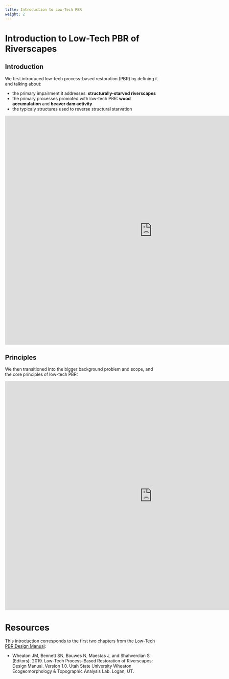 ```yaml
---
title: Introduction to Low-Tech PBR
weight: 2
---
```


# Introduction to Low-Tech PBR of Riverscapes

## Introduction
We first introduced low-tech process-based restoration (PBR) by defining it and talking about:
- the primary impairment it addresses: **structurally-starved riverscapes**
- the primary processes promoted with low-tech PBR: **wood accumulation** and **beaver dam activity**
- the typicaly structures used to reverse structural starvation


<div class="responsive-embed">
<iframe src="https://docs.google.com/presentation/d/e/2PACX-1vSjfm0WXXKCN_7cZKIjl6dAI2gvGhkUHBoNJ_kDYJdcYTsasrNHnTVt-qtXaJszShojnOUOm-ll-WnV/embed?start=false&loop=false&delayms=3000" frameborder="0" width="960" height="749" allowfullscreen="true" mozallowfullscreen="true" webkitallowfullscreen="true"></iframe>
</div>

## Principles

We then transitioned into the bigger background problem and scope, and the core principles of low-tech PBR:
<div class="responsive-embed">
<iframe src="https://docs.google.com/presentation/d/e/2PACX-1vSqwMg3Hma2l5vVxDOY5vF9GK_Mf-DEfOzpqF7QZ23DYNGmoZxhfM1dkrsBJ2vYI1Z_8o_pmE454bin/embed?start=false&loop=false&delayms=3000" frameborder="0" width="960" height="749" allowfullscreen="true" mozallowfullscreen="true" webkitallowfullscreen="true"></iframe>
</div>

# Resources

This introduction corresponds to the first two chapters from the [Low-Tech PBR Design Manual](http://lowtechpbr.restoration.edu):

- Wheaton JM, Bennett SN, Bouwes N, Maestas J, and Shahverdian S (Editors). 2019. Low-Tech Process-Based Restoration of Riverscapes: Design Manual. Version 1.0. Utah State University Wheaton Ecogeomorphology & Topographic Analysis Lab. Logan, UT.

